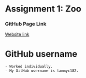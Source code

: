 # Assignment 1: Zoo

### GitHub Page Link

[Website link](https://tammyc182.github.io/assignment1-zoo/)

# GitHub username

    - Worked individually.
    - My GitHub username is tammyc182.
